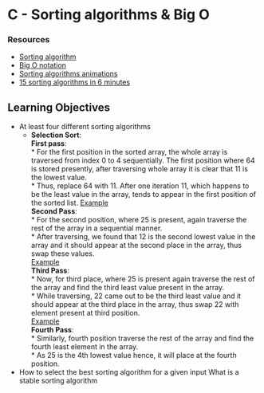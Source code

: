 # C - Sorting algorithms & Big O
### Resources
* [Sorting algorithm](https://en.wikipedia.org/wiki/Sorting_algorithm)
* [Big O notation](https://stackoverflow.com/questions/487258/what-is-a-plain-english-explanation-of-big-o-notation)
* [Sorting algorithms animations](https://www.toptal.com/developers/sorting-algorithms)
* [15 sorting algorithms in 6 minutes](https://www.youtube.com/watch?v=kPRA0W1kECg)
## Learning Objectives
* At least four different sorting algorithms
	* **Selection Sort**: <br /> **First pass**: <br /> * For the first position in the sorted array, the whole array is traversed from index 0 to 4 sequentially. The first position where 64 is stored presently, after traversing whole array it is clear that 11 is the lowest value.<br /> * Thus, replace 64 with 11. After one iteration 11, which happens to be the least value in the array, tends to appear in the first position of the sorted list. [Example](https://media.geeksforgeeks.org/wp-content/uploads/20230524115038/1.webp) <br /> **Second Pass**: <br /> * For the second position, where 25 is present, again traverse the rest of the array in a sequential manner. <br /> * After traversing, we found that 12 is the second lowest value in the array and it should appear at the second place in the array, thus swap these values. <br /> [Example](https://media.geeksforgeeks.org/wp-content/uploads/20230526165135/2.webp) <br /> **Third Pass**: <br /> * Now, for third place, where 25 is present again traverse the rest of the array and find the third least value present in the array. <br /> * While traversing, 22 came out to be the third least value and it should appear at the third place in the array, thus swap 22 with element present at third position. <br /> [Example](https://media.geeksforgeeks.org/wp-content/uploads/20230526165200/3.webp) <br /> **Fourth Pass**: <br /> * Similarly, fourth position traverse the rest of the array and find the fourth least element in the array. <br /> * As 25 is the 4th lowest value hence, it will place at the fourth position.
* How to select the best sorting algorithm for a given input
What is a stable sorting algorithm
